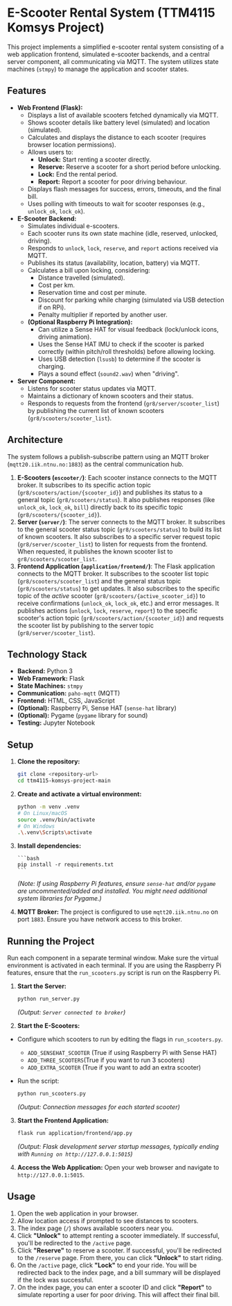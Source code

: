# E-Scooter Rental System (TTM4115 Komsys Project)

This project implements a simplified e-scooter rental system consisting of a web application frontend, simulated e-scooter backends, and a central server component, all communicating via MQTT. The system utilizes state machines (`stmpy`) to manage the application and scooter states.

## Features

-   **Web Frontend (Flask):**
    -   Displays a list of available scooters fetched dynamically via MQTT.
    -   Shows scooter details like battery level (simulated) and location (simulated).
    -   Calculates and displays the distance to each scooter (requires browser location permissions).
    -   Allows users to:
        -   **Unlock:** Start renting a scooter directly.
        -   **Reserve:** Reserve a scooter for a short period before unlocking.
        -   **Lock:** End the rental period.
        -   **Report:** Report a scooter for poor driving behaviour.
    -   Displays flash messages for success, errors, timeouts, and the final bill.
    -   Uses polling with timeouts to wait for scooter responses (e.g., `unlock_ok`, `lock_ok`).
-   **E-Scooter Backend:**
    -   Simulates individual e-scooters.
    -   Each scooter runs its own state machine (idle, reserved, unlocked, driving).
    -   Responds to `unlock`, `lock`, `reserve`, and `report` actions received via MQTT.
    -   Publishes its status (availability, location, battery) via MQTT.
    -   Calculates a bill upon locking, considering:
        -   Distance travelled (simulated).
        -   Cost per km.
        -   Reservation time and cost per minute.
        -   Discount for parking while charging (simulated via USB detection if on RPi).
        -   Penalty multiplier if reported by another user.
    -   **(Optional Raspberry Pi Integration):**
        -   Can utilize a Sense HAT for visual feedback (lock/unlock icons, driving animation).
        -   Uses the Sense HAT IMU to check if the scooter is parked correctly (within pitch/roll thresholds) before allowing locking.
        -   Uses USB detection (`lsusb`) to determine if the scooter is charging.
        -   Plays a sound effect (`sound2.wav`) when "driving".
-   **Server Component:**
    -   Listens for scooter status updates via MQTT.
    -   Maintains a dictionary of known scooters and their status.
    -   Responds to requests from the frontend (`gr8/server/scooter_list`) by publishing the current list of known scooters (`gr8/scooters/scooter_list`).

## Architecture

The system follows a publish-subscribe pattern using an MQTT broker (`mqtt20.iik.ntnu.no:1883`) as the central communication hub.

1.  **E-Scooters (`escooter/`)**: Each scooter instance connects to the MQTT broker. It subscribes to its specific action topic (`gr8/scooters/action/{scooter_id}`) and publishes its status to a general topic (`gr8/scooters/status`). It also publishes responses (like `unlock_ok`, `lock_ok`, `bill`) directly back to its specific topic (`gr8/scooters/{scooter_id}`).
2.  **Server (`server/`)**: The server connects to the MQTT broker. It subscribes to the general scooter status topic (`gr8/scooters/status`) to build its list of known scooters. It also subscribes to a specific server request topic (`gr8/server/scooter_list`) to listen for requests from the frontend. When requested, it publishes the known scooter list to `gr8/scooters/scooter_list`.
3.  **Frontend Application (`application/frontend/`)**: The Flask application connects to the MQTT broker. It subscribes to the scooter list topic (`gr8/scooters/scooter_list`) and the general status topic (`gr8/scooters/status`) to get updates. It also subscribes to the specific topic of the _active_ scooter (`gr8/scooters/{active_scooter_id}`) to receive confirmations (`unlock_ok`, `lock_ok`, etc.) and error messages. It publishes actions (`unlock`, `lock`, `reserve`, `report`) to the specific scooter's action topic (`gr8/scooters/action/{scooter_id}`) and requests the scooter list by publishing to the server topic (`gr8/server/scooter_list`).

## Technology Stack

-   **Backend:** Python 3
-   **Web Framework:** Flask
-   **State Machines:** `stmpy`
-   **Communication:** `paho-mqtt` (MQTT)
-   **Frontend:** HTML, CSS, JavaScript
-   **(Optional):** Raspberry Pi, Sense HAT (`sense-hat` library)
-   **(Optional):** Pygame (`pygame` library for sound)
-   **Testing:** Jupyter Notebook

## Setup

1.  **Clone the repository:**
    ```bash
    git clone <repository-url>
    cd ttm4115-komsys-project-main
    ```
2.  **Create and activate a virtual environment:**
    ```bash
    python -m venv .venv
    # On Linux/macOS
    source .venv/bin/activate
    # On Windows
    .\.venv\Scripts\activate
    ```
3.  **Install dependencies:**

        ```bash
        pip install -r requirements.txt
        ```

    _(Note: If using Raspberry Pi features, ensure `sense-hat` and/or `pygame` are uncommented/added and installed. You might need additional system libraries for Pygame.)_

4.  **MQTT Broker:** The project is configured to use `mqtt20.iik.ntnu.no` on port `1883`. Ensure you have network access to this broker.

## Running the Project

Run each component in a separate terminal window. Make sure the virtual environment is activated in each terminal. If you are using the Raspberry Pi features, ensure that the `run_scooters.py` script is run on the Raspberry Pi.

1.  **Start the Server:**

    ```bash
    python run_server.py
    ```

    _(Output: `Server connected to broker`)_

2.  **Start the E-Scooters:**

-   Configure which scooters to run by editing the flags in `run_scooters.py`.

    -   `ADD_SENSEHAT_SCOOTER` (True if using Raspberry Pi with Sense HAT)
    -   `ADD_THREE_SCOOTERS`(True if you want to run 3 scooters)
    -   `ADD_EXTRA_SCOOTER` (True if you want to add an extra scooter)

-   Run the script:
    ```bash
    python run_scooters.py
    ```
    _(Output: Connection messages for each started scooter)_

3.  **Start the Frontend Application:**

    ```bash
    flask run application/frontend/app.py
    ```

    _(Output: Flask development server startup messages, typically ending with `Running on http://127.0.0.1:5015`)_

4.  **Access the Web Application:** Open your web browser and navigate to `http://127.0.0.1:5015`.

## Usage

1.  Open the web application in your browser.
2.  Allow location access if prompted to see distances to scooters.
3.  The index page (`/`) shows available scooters near you.
4.  Click **"Unlock"** to attempt renting a scooter immediately. If successful, you'll be redirected to the `/active` page.
5.  Click **"Reserve"** to reserve a scooter. If successful, you'll be redirected to the `/reserve` page. From there, you can click **"Unlock"** to start riding.
6.  On the `/active` page, click **"Lock"** to end your ride. You will be redirected back to the index page, and a bill summary will be displayed if the lock was successful.
7.  On the index page, you can enter a scooter ID and click **"Report"** to simulate reporting a user for poor driving. This will affect their final bill.
